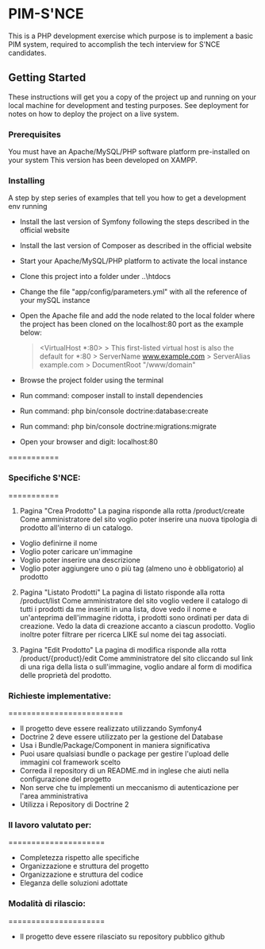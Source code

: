 # PIM-S'NCE

This is a PHP development exercise which purpose is to implement a basic PIM system, required to accomplish the tech interview for S'NCE candidates.

## Getting Started

These instructions will get you a copy of the project up and running on your local machine for development and testing purposes. See deployment for notes on how to deploy the project on a live system.

### Prerequisites

You must have an Apache/MySQL/PHP software platform pre-installed on your system
This version has been developed on XAMPP.

### Installing

A step by step series of examples that tell you how to get a development env running

- Install the last version of Symfony following the steps described in the official website
- Install the last version of Composer as described in the official website 
- Start your Apache/MySQL/PHP platform to activate the local instance 
- Clone this project into a folder under ..\htdocs  
- Change the file "app/config/parameters.yml" with all the reference of your mySQL instance
- Open the Apache <virtual host> file and add the node related to the local folder where the project has been cloned on the localhost:80 port as the example below:
    
    > <VirtualHost *:80>
       >  This first-listed virtual host is also the default for *:80
       >  ServerName www.example.com
       >  ServerAlias example.com 
       >  DocumentRoot "/www/domain"
    > </VirtualHost>
    
- Browse the project folder using the terminal
- Run command: composer install to install dependencies
- Run command: php bin/console doctrine:database:create
- Run command: php bin/console doctrine:migrations:migrate
- Open your browser and digit: localhost:80  

===========

### Specifiche S'NCE:
===========

1) Pagina "Crea Prodotto"
La pagina risponde alla rotta /product/create
Come amministratore del sito voglio poter inserire una nuova tipologia di prodotto all'interno di un catalogo.
  - Voglio definirne il nome
  - Voglio poter caricare un'immagine
  - Voglio poter inserire una descrizione
  - Voglio poter aggiungere uno o più tag (almeno uno è obbligatorio) al prodotto

  
2) Pagina "Listato Prodotti"
La pagina di listato risponde alla rotta /product/list
Come amministratore del sito voglio vedere il catalogo di tutti i prodotti da me inseriti in una lista, dove vedo il nome e un'anteprima dell'immagine ridotta, i prodotti sono ordinati per data di creazione. 
Vedo la data di creazione accanto a ciascun prodotto.
Voglio inoltre poter filtrare per ricerca LIKE sul nome dei tag associati.


3) Pagina "Edit Prodotto"
La pagina di modifica risponde alla rotta /product/{product}/edit
Come amministratore del sito cliccando sul link di una riga della lista o sull'immagine, voglio andare al form di modifica delle proprietà del prodotto. 


### Richieste implementative:
=========================
- Il progetto deve essere realizzato utilizzando Symfony4
- Doctrine 2 deve essere utilizzato per la gestione del Database 
- Usa i Bundle/Package/Component in maniera significativa
- Puoi usare qualsiasi bundle o package per gestire l'upload delle immagini col framework scelto
- Correda il repository di un README.md in inglese che aiuti nella configurazione del progetto
- Non serve che tu implementi un meccanismo di autenticazione per l'area amministrativa
- Utilizza i Repository di Doctrine 2


### Il lavoro valutato per:
=====================
- Completezza rispetto alle specifiche
- Organizzazione e struttura del progetto
- Organizzazione e struttura del codice
- Eleganza delle soluzioni adottate


### Modalità di rilascio:
=====================
- Il progetto deve essere rilasciato su repository pubblico github
